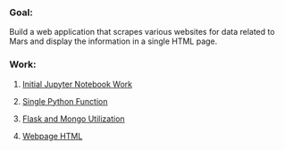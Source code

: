 
### Goal:
Build a web application that scrapes various websites for data related to Mars and display the information in a single HTML page.

### Work:

1. [Initial Jupyter Notebook Work](https://github.com/rthawkins/web-scraping-mars/blob/master/mission_to_mars.ipynb) 

2. [Single Python Function](https://github.com/rthawkins/web-scraping-mars/blob/master/scrape_mars.py) 

3. [Flask and Mongo Utilization](https://github.com/rthawkins/web-scraping-mars/blob/master/app.py) 

4. [Webpage HTML](https://github.com/rthawkins/web-scraping-mars/blob/master/templates/index.html) 

